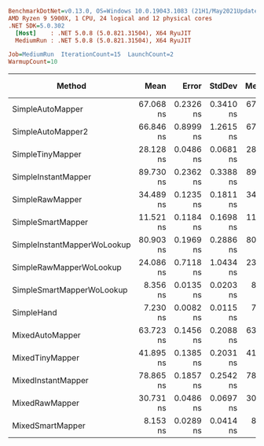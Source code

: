 ``` ini

BenchmarkDotNet=v0.13.0, OS=Windows 10.0.19043.1083 (21H1/May2021Update)
AMD Ryzen 9 5900X, 1 CPU, 24 logical and 12 physical cores
.NET SDK=5.0.302
  [Host]    : .NET 5.0.8 (5.0.821.31504), X64 RyuJIT
  MediumRun : .NET 5.0.8 (5.0.821.31504), X64 RyuJIT

Job=MediumRun  IterationCount=15  LaunchCount=2  
WarmupCount=10  

```
|                      Method |      Mean |     Error |    StdDev |    Median |       Min |       Max |       P90 |  Gen 0 | Gen 1 | Gen 2 | Allocated |
|---------------------------- |----------:|----------:|----------:|----------:|----------:|----------:|----------:|-------:|------:|------:|----------:|
|            SimpleAutoMapper | 67.068 ns | 0.2326 ns | 0.3410 ns | 67.011 ns | 66.505 ns | 67.765 ns | 67.576 ns | 0.0038 |     - |     - |      64 B |
|           SimpleAutoMapper2 | 66.846 ns | 0.8999 ns | 1.2615 ns | 67.746 ns | 65.295 ns | 68.335 ns | 68.161 ns | 0.0038 |     - |     - |      64 B |
|            SimpleTinyMapper | 28.128 ns | 0.0486 ns | 0.0681 ns | 28.101 ns | 28.058 ns | 28.308 ns | 28.208 ns | 0.0038 |     - |     - |      64 B |
|         SimpleInstantMapper | 89.730 ns | 0.2362 ns | 0.3388 ns | 89.673 ns | 89.156 ns | 90.366 ns | 90.159 ns | 0.0095 |     - |     - |     160 B |
|             SimpleRawMapper | 34.489 ns | 0.1235 ns | 0.1811 ns | 34.511 ns | 34.209 ns | 34.855 ns | 34.692 ns | 0.0038 |     - |     - |      64 B |
|           SimpleSmartMapper | 11.521 ns | 0.1184 ns | 0.1698 ns | 11.407 ns | 11.336 ns | 11.766 ns | 11.730 ns | 0.0038 |     - |     - |      64 B |
| SimpleInstantMapperWoLookup | 80.903 ns | 0.1969 ns | 0.2886 ns | 80.875 ns | 80.393 ns | 81.463 ns | 81.317 ns | 0.0095 |     - |     - |     160 B |
|     SimpleRawMapperWoLookup | 24.086 ns | 0.7118 ns | 1.0434 ns | 23.268 ns | 22.984 ns | 25.343 ns | 25.204 ns | 0.0038 |     - |     - |      64 B |
|   SimpleSmartMapperWoLookup |  8.356 ns | 0.0135 ns | 0.0203 ns |  8.351 ns |  8.323 ns |  8.400 ns |  8.382 ns | 0.0038 |     - |     - |      64 B |
|                  SimpleHand |  7.230 ns | 0.0082 ns | 0.0115 ns |  7.231 ns |  7.204 ns |  7.252 ns |  7.244 ns | 0.0038 |     - |     - |      64 B |
|             MixedAutoMapper | 63.723 ns | 0.1456 ns | 0.2088 ns | 63.780 ns | 63.314 ns | 64.083 ns | 63.962 ns | 0.0038 |     - |     - |      64 B |
|             MixedTinyMapper | 41.895 ns | 0.1385 ns | 0.2031 ns | 41.876 ns | 41.598 ns | 42.359 ns | 42.185 ns | 0.0067 |     - |     - |     112 B |
|          MixedInstantMapper | 78.865 ns | 0.1857 ns | 0.2542 ns | 78.882 ns | 78.142 ns | 79.322 ns | 79.112 ns | 0.0123 |     - |     - |     208 B |
|              MixedRawMapper | 30.731 ns | 0.0486 ns | 0.0697 ns | 30.717 ns | 30.597 ns | 30.864 ns | 30.855 ns | 0.0038 |     - |     - |      64 B |
|            MixedSmartMapper |  8.153 ns | 0.0289 ns | 0.0414 ns |  8.156 ns |  8.082 ns |  8.238 ns |  8.201 ns | 0.0038 |     - |     - |      64 B |
